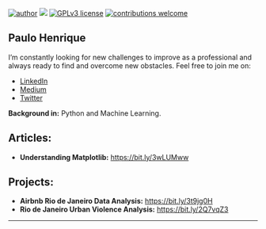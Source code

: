 [![author](https://img.shields.io/badge/author-paulohos06-orange)](https://www.linkedin.com/in/paulohos06/) [![](https://img.shields.io/badge/python-3.7+-blue.svg)](https://www.python.org/downloads/release/python-365/) [![GPLv3 license](https://img.shields.io/badge/License-GPLv3-blue.svg)](http://perso.crans.org/besson/LICENSE.html) [![contributions welcome](https://img.shields.io/badge/contributions-welcome-brightgreen.svg?style=flat)](https://github.com/paulohos06/data-science-portfolio/issues)

<p align="center">
</p>

## Paulo Henrique

I’m constantly looking for new challenges to improve as a professional and always ready to find and overcome new obstacles. Feel free to join me on:
* [LinkedIn](https://www.linkedin.com/in/paulohos06/)
* [Medium](https://medium.com/@paulohos06)
* [Twitter](https://www.twitter.com/paulohos06)

**Background in:** Python and Machine Learning.

## Articles:

* **Understanding Matplotlib:** https://bit.ly/3wLUMww

## Projects:

* **Airbnb Rio de Janeiro Data Analysis:** https://bit.ly/3t9jg0H
* **Rio de Janeiro Urban Violence Analysis:** https://bit.ly/2Q7vqZ3

---

